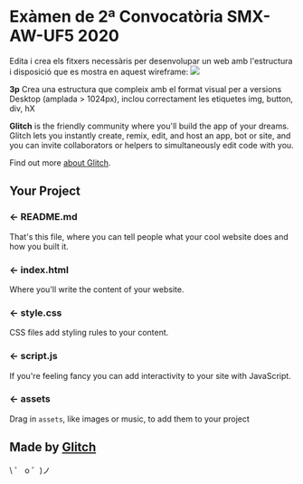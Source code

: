 # Exàmen de 2ª Convocatòria SMX-AW-UF5 2020
Edita i crea els fitxers necessàris per desenvolupar un web amb l'estructura i disposició que es mostra en aquest wireframe:
<img src="https://mir-s3-cdn-cf.behance.net/project_modules/disp/faa48923999015.5632c5ee6348d.jpg">

**3p** Crea una estructura que compleix amb el format visual per a versions Desktop (amplada > 1024px), inclou
correctament les etiquetes img, button, div, hX

**Glitch** is the friendly community where you'll build the app of your dreams. Glitch lets you instantly create, remix, edit, and host an app, bot or site, and you can invite collaborators or helpers to simultaneously edit code with you.

Find out more [about Glitch](https://glitch.com/about).

## Your Project

### ← README.md

That's this file, where you can tell people what your cool website does and how you built it.

### ← index.html

Where you'll write the content of your website.

### ← style.css

CSS files add styling rules to your content.

### ← script.js

If you're feeling fancy you can add interactivity to your site with JavaScript.

### ← assets

Drag in `assets`, like images or music, to add them to your project

## Made by [Glitch](https://glitch.com/)

\ ゜ o ゜)ノ
